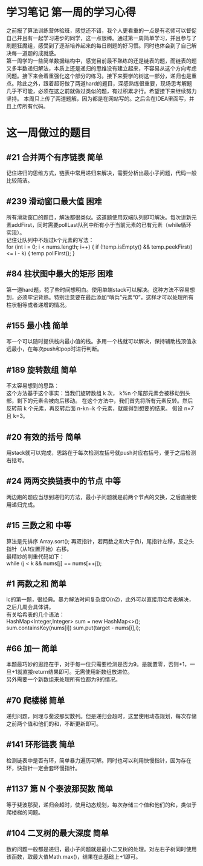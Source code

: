 # 学习笔记  第一周的学习心得  
之前报了算法训练营体验班，感觉还不错，我个人更看重的一点是有老师可以督促自己并且有一起学习进步的同学，这一点很棒。通过第一周简单学习，并且参与了刷题狂魔组，感受到了逐渐培养起来的每日刷题的好习惯。同时也体会到了自己解决每一道题的成就感。  
第一周学的一些简单数据结构中，感觉目前最不熟练的还是链表的题，而链表的题又多半数递归解法，本质上还是递归的思维没有建立起来，不容易从这个方向考虑问题。接下来会着重强化这个部分的练习。接下来要学的树这一部分，递归也是重点。除此之外，跟着超哥做了两道hard的题目，深感熟练很重要，现场思考解题几乎不可能，必须在这之前就做过类似的题，有过积累才行。希望接下来继续努力坚持。
本周只上传了两道题解，因为都是在网站写的。之后会在IDEA里面写，并且上传所有代码。  

# 这一周做过的题目
## #21 合并两个有序链表	简单  
记住递归的思维方式，链表中常用递归来解决，需要分析出最小子问题，代码一般比较简洁。
## #239 滑动窗口最大值	困难	
所有滑动窗口的题目，解法都很类似。这道题使用双端队列即可解决。每次讲新元素addFirst，同时需要pollLast队列中所有小于当前元素的已有元素（while循环实现）。  
记住让队列中不超过k个元素的写法：  
for (int i = 0; i < nums.length; i++) {
    if (!temp.isEmpty() && temp.peekFirst() <= i - k) {
        temp.pollFirst();
    }  
## #84 柱状图中最大的矩形	困难	
第一道hard题，花了些时间想明白。使用单端stack可以解决。这种方法不容易想到，必须牢记背熟。特别注意要在最后添加“哨兵”元素“0”，这样才可以处理所有柱状相等或者递增的情况。
## #155 最小栈	简单  
写一个可以随时提供栈内最小值的栈。多用一个栈就可以解决，保持辅助栈顶值永远最小，在每次push和pop时进行判断。
## #189 旋转数组	简单  
不太容易想到的思路：  
这个方法基于这个事实：当我们旋转数组 k 次， k%n 个尾部元素会被移动到头部，剩下的元素会被向后移动。
在这个方法中，我们首先将所有元素反转。然后反转前 k 个元素，再反转后面 n-kn−k 个元素，就能得到想要的结果。
假设 n=7 且 k=3。
## #20 有效的括号	简单	
用stack就可以完成，思路在于每次检测左括号就push对应右括号，便于之后检测右括号。
## #24 两两交换链表中的节点	中等	
两边跑的题应当想到递归的方法，最小子问题就是前两个节点的交换，之后直接使用递归完成。
## #15 三数之和	中等  
算法是先排序 Array.sort(); 再双指针，若两数之和大于负i，尾指针左移，反之头指针（从1位置开始）右移。  
最精妙的判重代码如下：  
while (j < k && nums[j] == nums[++j]);
## #1 两数之和	简单  
lc的第一题，很经典。暴力解法时间复杂度O(n2)，此外可以直接用哈希表解决，之后几周会具体讲。  
有关哈希表的几个语法：  
HashMap<Integer,Integer> sum = new HashMap<>();
sum.containsKey(nums[i])
sum.put(target - nums[i],i);
## #66 加一	简单
本题最巧妙的思路在于，对于每一位只需要检测是否为9。是就置零，否则+1，一旦+1就直接return结果即可。无需使用新数组放进位。  
另外需要一个新数组来处理所有位都为9的情况。
## #70 爬楼梯	简单
递归问题，同理与斐波那契数列。但是递归会超时，这里使用动态规划，每次存储之前两个值和他们的和，不断更新即可。
## #141 环形链表	简单	
检测链表中是否有环，简单暴力遍历可解。同时也可以利用快慢指针，因为存在环，快指针一定会套环慢指针。
## #1137 第 N 个泰波那契数	简单
等于斐波那契，递归会超时，使用动态规划，每次存储三个值和他们的和，类似于爬楼梯的问题。
## #104 二叉树的最大深度	简单	
数的问题一般都是递归，最小子问题就是最小二叉树的处理。对左右子树同时使用该函数，取最大值Math.max()，结果在此基础上+1即可。


